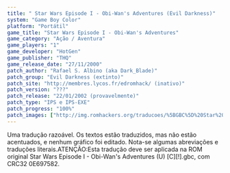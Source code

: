 ```yaml
---
title: " Star Wars Episode I - Obi-Wan's Adventures (Evil Darkness)"
system: "Game Boy Color"
platform: "Portátil"
game_title: "Star Wars Episode I - Obi-Wan's Adventures"
game_category: "Ação / Aventura"
game_players: "1"
game_developer: "HotGen"
game_publisher: "THQ"
game_release_date: "27/11/2000"
patch_author: "Rafael S. Albino (aka Dark_Blade)"
patch_group: "Evil Darkness (extinto)"
patch_site: "http://membres.lycos.fr/edromhack/ (inativo)"
patch_version: "???"
patch_release: "22/01/2002 (provavelmente)"
patch_type: "IPS e IPS-EXE"
patch_progress: "100%"
patch_images: ["http://img.romhackers.org/traducoes/%5BGBC%5D%20Star%20Wars%20Episode%20I%20-%20Obi-Wan's%20Adventures%20-%20Evil%20Darkness%20-%201.png","http://img.romhackers.org/traducoes/%5BGBC%5D%20Star%20Wars%20Episode%20I%20-%20Obi-Wan's%20Adventures%20-%20Evil%20Darkness%20-%202.png","http://img.romhackers.org/traducoes/%5BGBC%5D%20Star%20Wars%20Episode%20I%20-%20Obi-Wan's%20Adventures%20-%20Evil%20Darkness%20-%203.png"]
---
```

Uma tradução razoável. Os textos estão traduzidos, mas não estão acentuados, e nenhum gráfico foi editado. Nota-se algumas abreviações e traduções literais.ATENÇÃO:Esta tradução deve ser aplicada na ROM original Star Wars Episode I - Obi-Wan's Adventures (U) [C][!].gbc, com CRC32 0E697582.